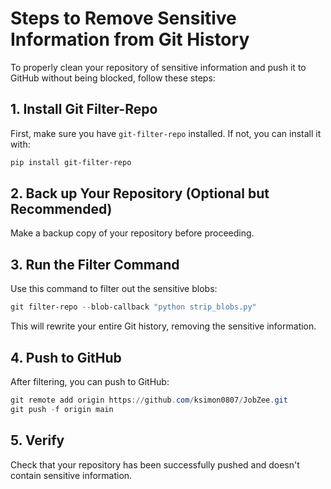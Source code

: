 # Steps to Remove Sensitive Information from Git History

To properly clean your repository of sensitive information and push it to GitHub without being blocked, follow these steps:

## 1. Install Git Filter-Repo

First, make sure you have `git-filter-repo` installed. If not, you can install it with:

```powershell
pip install git-filter-repo
```

## 2. Back up Your Repository (Optional but Recommended)

Make a backup copy of your repository before proceeding.

## 3. Run the Filter Command

Use this command to filter out the sensitive blobs:

```powershell
git filter-repo --blob-callback "python strip_blobs.py"
```

This will rewrite your entire Git history, removing the sensitive information.

## 4. Push to GitHub

After filtering, you can push to GitHub:

```powershell
git remote add origin https://github.com/ksimon0807/JobZee.git
git push -f origin main
```

## 5. Verify

Check that your repository has been successfully pushed and doesn't contain sensitive information.
